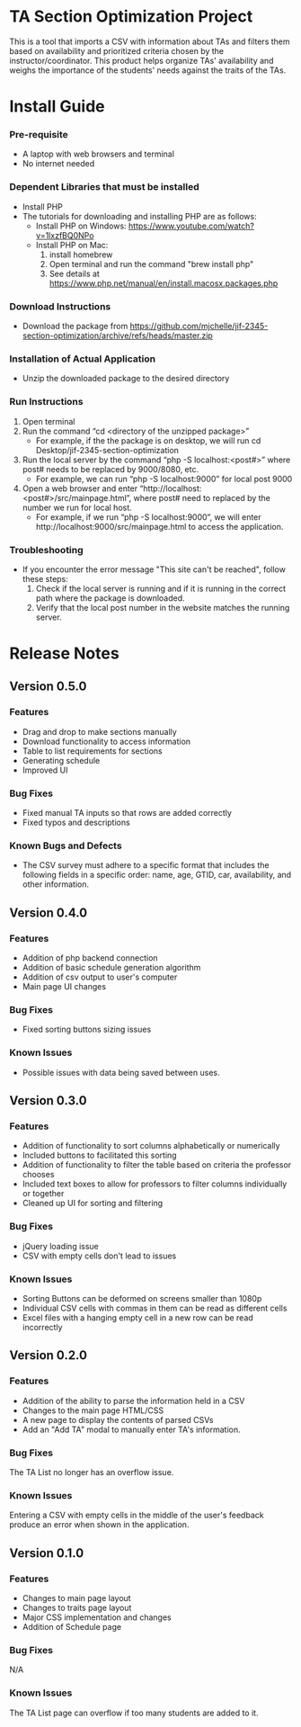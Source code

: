 # TA Section Optimization Project
This is a tool that imports a CSV with information about TAs and filters them based on availability and prioritized criteria chosen by the instructor/coordinator. This product helps organize TAs' availability and weighs the importance of the students' needs against the traits of the TAs. 

# Install Guide
### Pre-requisite
* A laptop with web browsers and terminal
* No internet needed

### Dependent Libraries that must be installed
* Install PHP
* The tutorials for downloading and installing PHP are as follows:
  * Install PHP on Windows: https://www.youtube.com/watch?v=1lxzfBQ0NPo
  * Install PHP on Mac:
    1. install homebrew
    2. Open terminal and run the command "brew install php"
    3. See details at https://www.php.net/manual/en/install.macosx.packages.php
    
### Download Instructions
* Download the package from https://github.com/mjchelle/jif-2345-section-optimization/archive/refs/heads/master.zip

### Installation of Actual Application
* Unzip the downloaded package to the desired directory

### Run Instructions
1. Open terminal
2. Run the command “cd \<directory of the unzipped package\>”
    * For example, if the the package is on desktop, we will run cd Desktop/jif-2345-section-optimization
3. Run the local server by the command “php -S localhost:<post#>” where post# needs to be replaced by 9000/8080, etc. 
    * For example, we can run “php -S localhost:9000” for local post 9000
4. Open a web browser and enter “http://localhost:<post#>/src/mainpage.html”, where post# need to replaced by the number we run for local host.
    * For example, if we run “php -S localhost:9000”, we will enter http://localhost:9000/src/mainpage.html to access the application.

### Troubleshooting
* If you encounter the error message "This site can't be reached", follow these steps:
  1. Check if the local server is running and if it is running in the correct path where the package is downloaded.
  2. Verify that the local post number in the website matches the running server.

# Release Notes
## Version 0.5.0

### Features
* Drag and drop to make sections manually 
* Download functionality to access information 
* Table to list requirements for sections 
* Generating schedule
* Improved UI 


### Bug Fixes
* Fixed manual TA inputs so that rows are added correctly
* Fixed typos and descriptions

### Known Bugs and Defects
* The CSV survey must adhere to a specific format that includes the following fields in a specific order: name, age, GTID, car, availability, and other information.

## Version 0.4.0

### Features
* Addition of php backend connection
* Addition of basic schedule generation algorithm
* Addition of csv output to user's computer
* Main page UI changes

### Bug Fixes
* Fixed sorting buttons sizing issues

### Known Issues
* Possible issues with data being saved between uses.

## Version 0.3.0

### Features
* Addition of functionality to sort columns alphabetically or numerically
* Included buttons to facilitated this sorting
* Addition of functionality to filter the table based on criteria the professor chooses
* Included text boxes to allow for professors to filter columns individually or together
* Cleaned up UI for sorting and filtering

### Bug Fixes
* jQuery loading issue
* CSV with empty cells don't lead to issues

### Known Issues
* Sorting Buttons can be deformed on screens smaller than 1080p
* Individual CSV cells with commas in them can be read as different cells
* Excel files with a hanging empty cell in a new row can be read incorrectly

## Version 0.2.0

### Features
* Addition of the ability to parse the information held in a CSV
* Changes to the main page HTML/CSS
* A new page to display the contents of parsed CSVs
* Add an "Add TA" modal to manually enter TA's information.

### Bug Fixes
The TA List no longer has an overflow issue.

### Known Issues
Entering a CSV with empty cells in the middle of the user's feedback produce an error when shown in the application.

## Version 0.1.0

### Features
* Changes to main page layout
* Changes to traits page layout
* Major CSS implementation and changes
* Addition of Schedule page

### Bug Fixes
N/A

### Known Issues
The TA List page can overflow if too many students are added to it. 
